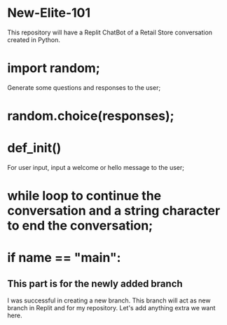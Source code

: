 # New-Elite-101
This repository will have a Replit ChatBot of a Retail Store conversation created in Python.
# import random;
Generate some questions and responses to the user;
# random.choice(responses);
# def_init()
For user input, input a welcome or hello message to the user;
# while loop to continue the conversation and a string character to end the conversation;
# if __name__ == "__main__":

## This part is for the newly added branch
I was successful in creating a new branch.
This branch will act as new branch in Replit and for my repository.
Let's add anything extra we want here.
